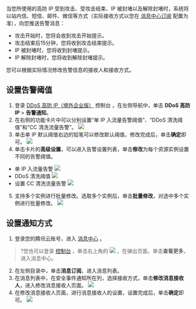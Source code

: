 当您所使用的高防 IP 受到攻击、受攻击结束、IP 被封堵以及解除封堵时，系统将以站内信、短信、邮件、微信等方式（实际接收方式以您在 [消息中心订阅](https://console.cloud.tencent.com/message/subscription) 配置为准），向您推送告警消息：
- 攻击开始时，您将会收到攻击开始提示。
- 攻击结束后15分钟，您将收到攻击结束提示。
- IP 被封堵时，您将收到封堵提示。
- IP 解除封堵时，您将收到解除封堵提示。

您可以根据实际情况修改告警信息的接收人和接收方式。

## 设置告警阈值
1.	登录 [DDoS 高防 IP（境外企业版）](https://console.cloud.tencent.com/ddos/ddos-basic) 控制台 ，在左侧导航中，单击 **DDoS 高防 IP** > **告警通知**。
2. 在右侧的功能卡片中可以分别设置“单 IP 入流量告警阈值”、“DDoS 清洗阈值”和“CC 清洗流量告警”。
![](https://main.qcloudimg.com/raw/46e190b6be911f3a2bf72ecc61abff2f.png)
3.	单击单 IP 默认阈值右边的铅笔可以修改默认阈值，修改完成后，单击**确定**即可。
![](https://main.qcloudimg.com/raw/7cb53a1a61752a8ddbcddef05f114b05.png)
4.	单击卡片的**高级设置**，可以进入告警设置列表，单击**修改**为每个资源实例设置不同的告警阈值。
 - 单 IP 入流量告警
![](https://main.qcloudimg.com/raw/f8504b778fe85ebf573c13f399a9d5e5.png) 
 - DDoS 清洗阈值
![](https://main.qcloudimg.com/raw/e71d93de382549971ffc6db27c55e24d.png)
 - 设置 CC 清洗流量告警
![](https://main.qcloudimg.com/raw/09030fe08b294e6556fdf0248959c6ce.png)
5. 支持多个实例进行批量修改。选取多个实例后，单击**批量修改**，对选中多个实例进行批量修改。
![](https://main.qcloudimg.com/raw/e5e2d8cc410542e7605e8a2dbca92467.png)

## 设置通知方式
1. 登录您的腾讯云账号，进入 [消息中心](https://console.cloud.tencent.com/message/detail/45743360) 。
>?您也可以登录 [控制台](https://console.cloud.tencent.com/ddos/antiddos-native/overview/ddos) ，单击右上角的 ![](https://main.qcloudimg.com/raw/b1a8f001baaea4b7d9027ec1340fab9e.png) ，在弹出页面，单击**查看更多**，进入消息中心。
2. 在左侧目录中，单击**消息订阅**，进入消息列表。
3. 在消息列表中，在安全事件通知所在列，选择接收方式，单击**修改消息接收人**，进入修改消息接收人页面。
![](https://main.qcloudimg.com/raw/0cf55387be49197d6614ce84d150a39f.png)
4. 在修改消息接收人页面，进行消息接收人的设置，设置完成后，单击**确定**即可。
![](https://main.qcloudimg.com/raw/27a545a7ccb0096a0c9a85c868745bef.png)
